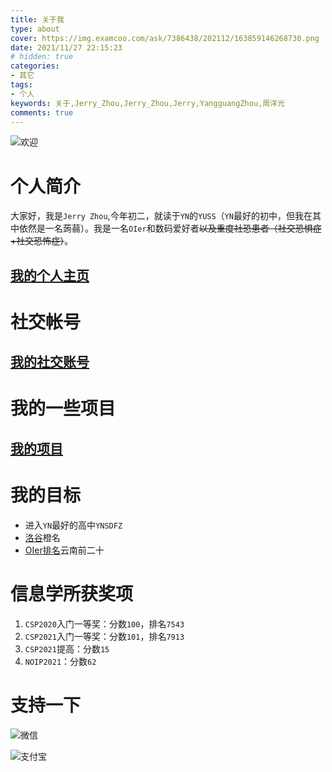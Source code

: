 ```yaml
---
title: 关于我
type: about 
cover: https://img.examcoo.com/ask/7386438/202112/163859146268730.png
date: 2021/11/27 22:15:23
# hidden: true
categories:
- 其它
tags:
- 个人
keywords: 关于,Jerry_Zhou,Jerry_Zhou,Jerry,YangguangZhou,周洋光
comments: true
---
```


![欢迎](https://card.jerryz.com.cn/white)


# 个人简介

大家好，我是`Jerry Zhou`,今年初二，就读于`YN`的`YUSS`（`YN`最好的初中，但我在其中依然是一名蒟蒻）。我是一名`OIer`和数码爱好者~~以及重度社恐患者（社交恐惧症+社交恐怖症）~~。

## **[我的个人主页](https://jerryz.com.cn)**

# 社交帐号

## **[我的社交账号](https://jerryz.com.cn/account)**

# 我的一些项目

## **[我的项目](https://jerryz.com.cn/program)**


# 我的目标

- 进入`YN`最好的高中`YNSDFZ`
- [洛谷](https://www.luogu.com.cn/)橙名
- [OIer排名](https://bytew.net/OIer/)云南前二十

# 信息学所获奖项

1. `CSP2020`入门一等奖：分数`100`，排名`7543`
2. `CSP2021`入门一等奖：分数`101`，排名`7913`
3. `CSP2021`提高：分数`15`
4. `NOIP2021`：分数`62`

# 支持一下

![微信](https://img.examcoo.com/ask/7386438/202111/163807292857330.png)

![支付宝](https://img.examcoo.com/ask/7386438/202111/163807296626040.jpg)